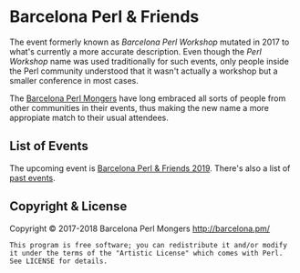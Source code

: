 Barcelona Perl & Friends
========================

The event formerly known as _Barcelona Perl Workshop_ mutated in
2017 to what's currently a more accurate description. Even though
the _Perl Workshop_ name was used traditionally for such events,
only people inside the Perl community understood that it wasn't
actually a workshop but a smaller conference in most cases.

The [Barcelona Perl Mongers](http://barcelona.pm) have long
embraced all sorts of people from other communities in their
events, thus making the new name a more appropiate match to
their usual attendees.

List of Events
--------------

The upcoming event is
[Barcelona Perl & Friends 2019](http://friends.barcelona.pm/2019).
There's also a list of [past events](http://barcelona.pm/#events).

Copyright & License
-------------------

Copyright © 2017-2018 Barcelona Perl Mongers http://barcelona.pm/

```
This program is free software; you can redistribute it and/or modify
it under the terms of the "Artistic License" which comes with Perl.
See LICENSE for details.
```

